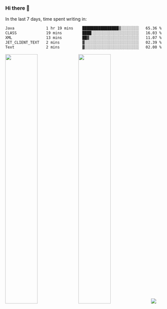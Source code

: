 ### Hi there 👋

In the last 7 days, time spent writing in:

<!--START_SECTION:waka-->

```txt
Java              1 hr 19 mins    ████████████████▒░░░░░░░░   65.36 %
CLASS             19 mins         ████░░░░░░░░░░░░░░░░░░░░░   16.03 %
XML               13 mins         ██▓░░░░░░░░░░░░░░░░░░░░░░   11.07 %
JET_CLIENT_TEXT   2 mins          ▓░░░░░░░░░░░░░░░░░░░░░░░░   02.39 %
Text              2 mins          ▓░░░░░░░░░░░░░░░░░░░░░░░░   02.00 %
```

<!--END_SECTION:waka-->

<img src="https://wakatime.com/share/@jimtje/5d0c92de-08f8-4a72-8f2f-6a9693d1e318.svg" width=45% height=45%> <img src="https://wakatime.com/share/@jimtje/501498ae-bda5-4da7-a89d-b40bcdd5556d.svg" width=45% height=45%>
![](https://hit.yhype.me/github/profile?user_id=43537315)
